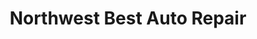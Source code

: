 ---
title: "Northwest Best Auto Repair"
url: /seattle/northwest-best-auto-repair/
shop: car repair
---